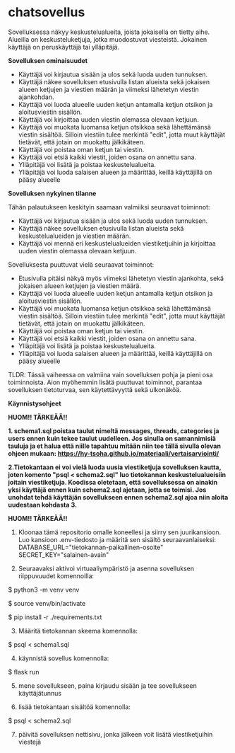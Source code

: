# chatsovellus
Sovelluksessa näkyy keskustelualueita, joista jokaisella on tietty aihe. Alueilla on keskusteluketjuja, jotka muodostuvat viesteistä. Jokainen käyttäjä on peruskäyttäjä tai ylläpitäjä.


**Sovelluksen ominaisuudet**

- Käyttäjä voi kirjautua sisään ja ulos sekä luoda uuden tunnuksen.
- Käyttäjä näkee sovelluksen etusivulla listan alueista sekä jokaisen alueen ketjujen ja viestien määrän ja viimeksi lähetetyn viestin ajankohdan.
- Käyttäjä voi luoda alueelle uuden ketjun antamalla ketjun otsikon ja aloitusviestin sisällön.
- Käyttäjä voi kirjoittaa uuden viestin olemassa olevaan ketjuun.
- Käyttäjä voi muokata luomansa ketjun otsikkoa sekä lähettämänsä viestin sisältöä. Silloin viestiin tulee merkintä "edit", jotta muut käyttäjät tietävät, että jotain on muokattu jälkikäteen.
- Käyttäjä voi poistaa oman ketjun tai viestin.
- Käyttäjä voi etsiä kaikki viestit, joiden osana on annettu sana.
- Ylläpitäjä voi lisätä ja poistaa keskustelualueita.
- Ylläpitäjä voi luoda salaisen alueen ja määrittää, keillä käyttäjillä on pääsy alueelle

**Sovelluksen nykyinen tilanne**

Tähän palautukseen keskityin saamaan valmiiksi seuraavat toiminnot:
- Käyttäjä voi kirjautua sisään ja ulos sekä luoda uuden tunnuksen.
- Käyttäjä näkee sovelluksen etusivulla listan alueista sekä keskustelualueiden ja viestien määrän.  
- Käyttäjä voi mennä eri keskustelualueiden viestiketjuihin ja kirjoittaa uuden viestin olemassa olevaan ketjuun.

Sovelluksesta puuttuvat vielä seuraavat toiminnot:
- Etusivulla pitäisi näkyä myös viimeksi lähetetyn viestin ajankohta, sekä jokaisen alueen ketjujen ja viestien määrä.
- Käyttäjä voi luoda alueelle uuden ketjun antamalla ketjun otsikon ja aloitusviestin sisällön.
- Käyttäjä voi muokata luomansa ketjun otsikkoa sekä lähettämänsä viestin sisältöä. Silloin viestiin tulee merkintä "edit", jotta muut käyttäjät tietävät, että jotain on muokattu jälkikäteen.
- Käyttäjä voi poistaa oman ketjun tai viestin.
- Käyttäjä voi etsiä kaikki viestit, joiden osana on annettu sana.
- Ylläpitäjä voi lisätä ja poistaa keskustelualueita.
- Ylläpitäjä voi luoda salaisen alueen ja määrittää, keillä käyttäjillä on pääsy alueelle

TLDR:
Tässä vaiheessa on valmiina vain sovelluksen pohja ja pieni osa toiminnoista. Aion myöhemmin lisätä puuttuvat toiminnot, parantaa sovelluksen tietoturvaa, sen käytettävyyttä sekä ulkonäköä.


**Käynnistysohjeet**

**HUOM!! TÄRKEÄÄ!!** 

**1. schema1.sql poistaa taulut nimeltä messages, threads, categories ja users ennen kuin tekee taulut uudelleen. Jos sinulla on samannimisiä tauluja ja et halua että niille tapahtuu mitään niin tee tällä sivulla olevan ohjeen mukaan: https://hy-tsoha.github.io/materiaali/vertaisarviointi/**

**2.Tietokantaan ei voi vielä luoda uusia viestiketjuja sovelluksen kautta, joten komento "psql < schema2.sql" luo tietokannan keskustelualueisiin joitain viestiketjuja. Koodissa oletetaan, että sovelluksessa on ainakin yksi käyttäjä ennen kuin schema2.sql ajetaan, jotta se toimisi. Jos unohdat tehdä käyttäjän sovellukseen ennen schema2.sql ajoa niin aloita uudestaan kohdasta 3.**

**HUOM!! TÄRKEÄÄ!!**

1. Kloonaa tämä repositorio omalle koneellesi ja siirry sen juurikansioon. Luo kansioon .env-tiedosto ja määritä sen sisältö seuraavanlaiseksi:
DATABASE_URL="tietokannan-paikallinen-osoite"
SECRET_KEY="salainen-avain"


2. Seuraavaksi aktivoi virtuaaliympäristö ja asenna sovelluksen riippuvuudet komennoilla:

$ python3 -m venv venv

$ source venv/bin/activate

$ pip install -r ./requirements.txt


3. Määritä tietokannan skeema komennolla:

$ psql < schema1.sql


4. käynnistä sovellus komennolla:

$ flask run


5. mene sovellukseen, paina kirjaudu sisään ja tee sovellukseen käyttäjätunnus


6. lisää tietokantaan sisältöä komennolla:

$ psql < schema2.sql


7. päivitä sovelluksen nettisivu, jonka jälkeen voit lisätä viestiketjuihin viestejä